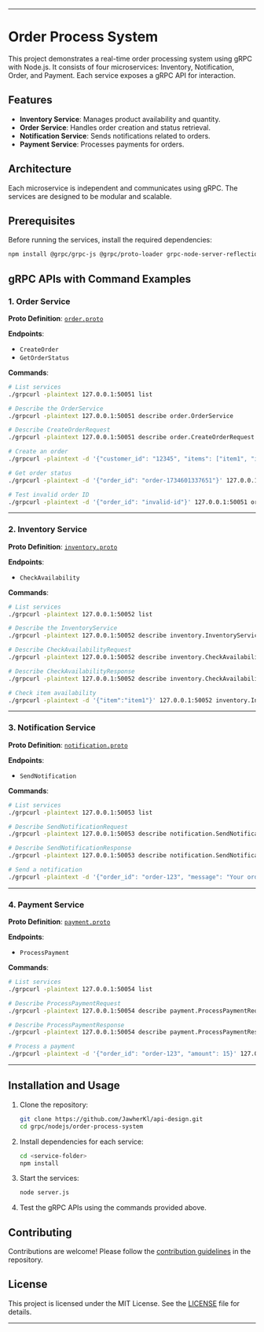 
---

# Order Process System

This project demonstrates a real-time order processing system using gRPC with Node.js. It consists of four microservices: Inventory, Notification, Order, and Payment. Each service exposes a gRPC API for interaction.

## Features

- **Inventory Service**: Manages product availability and quantity.
- **Order Service**: Handles order creation and status retrieval.
- **Notification Service**: Sends notifications related to orders.
- **Payment Service**: Processes payments for orders.

## Architecture

Each microservice is independent and communicates using gRPC. The services are designed to be modular and scalable.

## Prerequisites

Before running the services, install the required dependencies:

```bash
npm install @grpc/grpc-js @grpc/proto-loader grpc-node-server-reflection
```

## gRPC APIs with Command Examples

### 1. **Order Service**

**Proto Definition**: [`order.proto`](proto/order.proto)

**Endpoints**:
- `CreateOrder`
- `GetOrderStatus`

**Commands**:
```bash
# List services
./grpcurl -plaintext 127.0.0.1:50051 list

# Describe the OrderService
./grpcurl -plaintext 127.0.0.1:50051 describe order.OrderService

# Describe CreateOrderRequest
./grpcurl -plaintext 127.0.0.1:50051 describe order.CreateOrderRequest

# Create an order
./grpcurl -plaintext -d '{"customer_id": "12345", "items": ["item1", "item2"]}' 127.0.0.1:50051 order.OrderService/CreateOrder

# Get order status
./grpcurl -plaintext -d '{"order_id": "order-1734601337651"}' 127.0.0.1:50051 order.OrderService/GetOrderStatus

# Test invalid order ID
./grpcurl -plaintext -d '{"order_id": "invalid-id"}' 127.0.0.1:50051 order.OrderService/GetOrderStatus
```

---

### 2. **Inventory Service**

**Proto Definition**: [`inventory.proto`](proto/inventory.proto)

**Endpoints**:
- `CheckAvailability`

**Commands**:
```bash
# List services
./grpcurl -plaintext 127.0.0.1:50052 list

# Describe the InventoryService
./grpcurl -plaintext 127.0.0.1:50052 describe inventory.InventoryService

# Describe CheckAvailabilityRequest
./grpcurl -plaintext 127.0.0.1:50052 describe inventory.CheckAvailabilityRequest

# Describe CheckAvailabilityResponse
./grpcurl -plaintext 127.0.0.1:50052 describe inventory.CheckAvailabilityResponse

# Check item availability
./grpcurl -plaintext -d '{"item":"item1"}' 127.0.0.1:50052 inventory.InventoryService/CheckAvailability
```

---

### 3. **Notification Service**

**Proto Definition**: [`notification.proto`](proto/notification.proto)

**Endpoints**:
- `SendNotification`

**Commands**:
```bash
# List services
./grpcurl -plaintext 127.0.0.1:50053 list

# Describe SendNotificationRequest
./grpcurl -plaintext 127.0.0.1:50053 describe notification.SendNotificationRequest

# Describe SendNotificationResponse
./grpcurl -plaintext 127.0.0.1:50053 describe notification.SendNotificationResponse

# Send a notification
./grpcurl -plaintext -d '{"order_id": "order-123", "message": "Your order has been shipped!"}' 127.0.0.1:50053 notification.NotificationService/SendNotification
```

---

### 4. **Payment Service**

**Proto Definition**: [`payment.proto`](proto/payment.proto)

**Endpoints**:
- `ProcessPayment`

**Commands**:
```bash
# List services
./grpcurl -plaintext 127.0.0.1:50054 list

# Describe ProcessPaymentRequest
./grpcurl -plaintext 127.0.0.1:50054 describe payment.ProcessPaymentRequest

# Describe ProcessPaymentResponse
./grpcurl -plaintext 127.0.0.1:50054 describe payment.ProcessPaymentResponse

# Process a payment
./grpcurl -plaintext -d '{"order_id": "order-123", "amount": 15}' 127.0.0.1:50054 payment.PaymentService/ProcessPayment
```

---

## Installation and Usage

1. Clone the repository:
   ```bash
   git clone https://github.com/JawherKl/api-design.git
   cd grpc/nodejs/order-process-system
   ```

2. Install dependencies for each service:
   ```bash
   cd <service-folder>
   npm install
   ```

3. Start the services:
   ```bash
   node server.js
   ```

4. Test the gRPC APIs using the commands provided above.

## Contributing

Contributions are welcome! Please follow the [contribution guidelines](CONTRIBUTING.md) in the repository.

## License

This project is licensed under the MIT License. See the [LICENSE](LICENSE) file for details.

---

